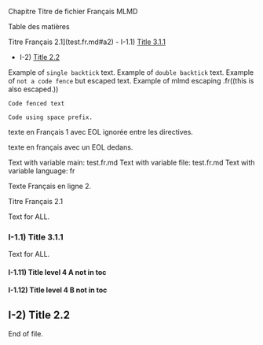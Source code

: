 Chapitre Titre de fichier Français MLMD<A id="a1"></A>

Table des matières<A id="toc"></A>

Titre Français 2.1](test.fr.md#a2)
    - I-1.1) [Title 3.1.1](test.fr.md#a3)
  - I-2) [Title 2.2](test.fr.md#a6)

Example of `single backtick` text.
Example of ``double backtick`` text.
Example of ```not a code fence``` but escaped text.
Example of mlmd escaping .fr((this is also escaped.))

```code
Code fenced text
```

    Code using space prefix.

texte en Français 1 avec EOL ignorée entre les directives.

texte en français avec
un EOL dedans.

Text with variable main: test.fr.md
Text with variable file: test.fr.md
Text with variable language: fr

Texte Français en ligne 2.

Titre Français 2.1<A id="a2"></A>

Text for ALL.

### I-1.1) Title 3.1.1<A id="a3"></A>

Text for ALL.

#### I-1.11) Title level 4 A not in toc<A id="a4"></A>

#### I-1.12) Title level 4 B not in toc<A id="a5"></A>

## I-2) Title 2.2<A id="a6"></A>

End of file.
